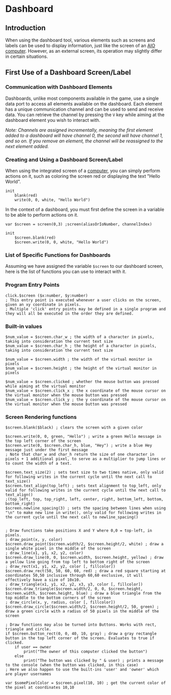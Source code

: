 # Dashboard
## Introduction
When using the dashboard tool, various elements such as screens and labels can be used to display information, just like the screen of an [AIO computer](../components/computers/Computer.md). However, as an external screen, its operation may slightly differ in certain situations.

## First Use of a Dashboard Screen/Label
### Communication with Dashboard Elements
Dashboards, unlike most components available in the game, use a single data port to access all elements available on the dashboard. Each element has a unique communication channel and can be used to send and receive data. You can retrieve the channel by pressing the `V` key while aiming at the dashboard element you wish to interact with.

*Note: Channels are assigned incrementally, meaning the first element added to a dashboard will have channel 0, the second will have channel 1, and so on. If you remove an element, the channel will be reassigned to the next element added.*
### Creating and Using a Dashboard Screen/Label
When using the integrated screen of a [computer](../components/computers/Computer.md), you can simply perform actions on it, such as coloring the screen red or displaying the text "Hello World".
```xc
init
    blank(red)
    write(0, 0, white, "Hello World")
```
In the context of a dashboard, you must first define the screen in a variable to be able to perform actions on it.
```xc
var $screen = screen(0,3) ;screen(aliasOrIoNumber, channelIndex)

init
    $screen.blank(red)
    $screen.write(0, 0, white, "Hello World")
```

### List of Specific Functions for Dashboards
Assuming we have assigned the variable `$screen` to our dashboard screen, here is the list of functions you can use to interact with it.

### Program Entry Points
```xc
click.$screen ($x:number, $y:number)
; This entry point is executed whenever a user clicks on the screen, given an xy coordinate in pixels.
; Multiple 'click' entry points may be defined in a single program and they will all be executed in the order they are defined.
```

### Built-in values
```xc
$num_value = $screen.char_w ; the width of a character in pixels, taking into consideration the current text size
$num_value = $screen.char_h ; the height of a character in pixels, taking into consideration the current text size

$num_value = $screen.width ; the width of the virtual monitor in pixels
$num_value = $screen.height ; the height of the virtual monitor in pixels

$num_value = $screen.clicked ; whether the mouse button was pressed while aiming at the virtual monitor
$num_value = $screen.click_x ; the x coordinate of the mouse cursor on the virtual monitor when the mouse button was pressed
$num_value = $screen.click_y ; the y coordinate of the mouse cursor on the virtual monitor when the mouse button was pressed
```
	
### Screen Rendering functions
```xc
$screen.blank($black) ; clears the screen with a given color

$screen.write(0, 0, green, "Hello") ; write a green Hello message in the top left corner of the screen
$screen.write(0, $screen.char_h, blue, "Hey") ; write a blue Hey message just under the first message
; Note that char_w and char_h return the size of one character in pixels + 1 additional pixel, to serve as a multiplier to jump lines or to count the width of a text.

$screen.text_size(2) ; sets text size to two times native, only valid for following writes in the current cycle until the next call to text_size()
$screen.text_align(top_left) ; sets text alignment to top_left, only valid for following writes in the current cycle until the next call to text_align()
;(top_left, top, top_right, left, center, right, bottom_left, bottom, bottom_right)
$screen.newline_spacing(3) ; sets the spacing between lines when using "\n" to make new line in write(), only valid for following writes in the current cycle until the next call to newline_spacing()


; Draw functions take positions X and Y where 0,0 = top-left, in pixels.
; draw_point(x, y, color)
$screen.draw_point($screen.width/2, $screen.height/2, white) ; draw a single white pixel in the middle of the screen
; draw_line(x1, y1, x2, y2, color)
$screen.draw_line(0, 0, $screen.width, $screen.height, yellow) ; draw a yellow line going from top left to bottom right of the screen
; draw_rect(x1, y1, x2, y2, color [, fillcolor])
$screen.draw_rect(50, 50, 60, 60, red) ; draw a red square starting at coordinates 50,50 inclusive through 60,60 exclusive, it will effectively have a size of 10x10.
; draw_triangle(x1, y1, x2, y2, x3, y3, color [, fillcolor])
$screen.draw_triangle($screen.width/2, 0, 0, $screen.height, $screen.width, $screen.height, blue) ; draw a blue triangle from the top middle to the bottom corners of the screen
; draw_circle(x, y, radius, color [, fillcolor])
$screen.draw_circle($screen.width/2, $screen.height/2, 50, green) ; draw a green circle with a radius of 50 pixels in the middle of the screen

; Draw functions may also be turned into Buttons. Works with rect, triangle and circle.
if $screen.button_rect(0, 0, 40, 10, gray) ; draw a gray rectangle button in the top left corner of the screen. Evaluates to true if clicked.
	if user == owner
		print("The owner of this computer clicked the button")
	else
		print("The button was clicked by " & user) ; prints a message to the console (when the button was clicked, in this case)
; Here we also happen to use the built-ins 'user' and 'owner' which are player usernames

var $somePixelColor = $screen.pixel(10, 10) ; get the current color of the pixel at coordinates 10,10
```